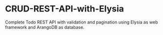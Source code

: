 # CRUD-REST-API-with-Elysia
Complete Todo REST API with validation and pagination using Elysia as web framework and ArangoDB as database.
